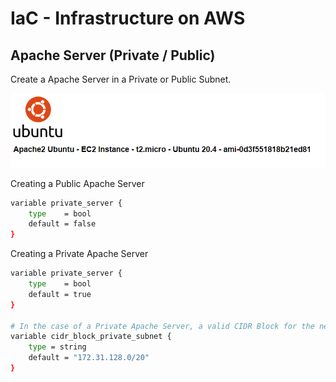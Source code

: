 # IaC - Infrastructure on AWS
## Apache Server (Private / Public)

Create a Apache Server in a Private or Public Subnet.

![dashboard](images/apache-ec2.png)

Creating a Public Apache Server
```bash
variable private_server {
    type    = bool
    default = false
}
```

Creating a Private Apache Server
```bash
variable private_server {
    type    = bool
    default = true
}

# In the case of a Private Apache Server, a valid CIDR Block for the new Private Subnet it is necessary to be informed
variable cidr_block_private_subnet {
    type = string
    default = "172.31.128.0/20"
}
```

